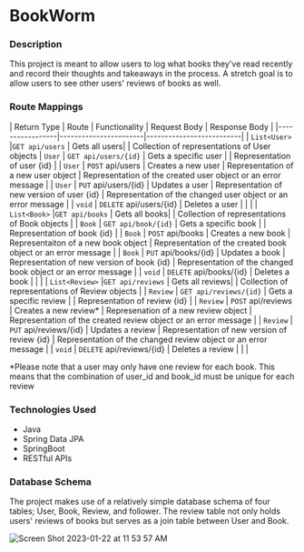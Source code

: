 # BookWorm

### Description

This project is meant to allow users to log what books they've read recently and record their thoughts and takeaways in the process. A stretch goal is to allow users to see other users' reviews of books as well.

### Route Mappings

| Return Type     | Route                 | Functionality            | Request Body | Response Body |
|-----------------|-----------------------|--------------------------|
| `List<User>`    |`GET api/users` | Gets all users| | Collection of representations of User objects
| `User` | `GET api/users/{id}` | Gets a specific user | | Representation of user {id} |
| `User` | `POST` api/users | Creates a new user | Representation of a new user object | Representation of the created user object or an error message |
| `User` | `PUT` api/users/{id} | Updates a user | Representation of new version of user {id} | Representation of the changed user object or an error message |
| `void` | `DELETE` api/users/{id} | Deletes a user | | |
| `List<Book>`    |`GET api/books` | Gets all books| | Collection of representations of Book objects |
| `Book` | `GET api/book/{id}` | Gets a specific book | | Representation of book {id} |
| `Book` | `POST` api/books | Creates a new book | Representaiton of a new book object | Representation of the created book object or an error message |
| `Book` | `PUT` api/books/{id} | Updates a book | Representation of new version of book {id} | Representation of the changed book object or an error message |
| `void` | `DELETE` api/books/{id} | Deletes a book | | |
| `List<Review>`    |`GET api/reviews` | Gets all reviews| | Collection of representations of Review objects |
| `Review` | `GET api/reviews/{id}` | Gets a specific review | | Representation of review {id} |
| `Review` | `POST` api/reviews | Creates a new review* | Represenation of a new review object | Representation of the created review object or an error message |
| `Review` | `PUT` api/reviews/{id} | Updates a review | Representation of new version of review {id} | Representation of the changed review object or an error message |
| `void` | `DELETE` api/reviews/{id} | Deletes a review | | |

*Please note that a user may only have one review for each book. This means that the combination of user_id and book_id must be unique for each review


### Technologies Used
- Java
- Spring Data JPA
- SpringBoot
- RESTful APIs

### Database Schema
The project makes use of a relatively simple database schema of four tables; User, Book, Review, and follower. The review table not only holds users' reviews of books but serves as a join table between User and Book.

![Screen Shot 2023-01-22 at 11 53 57 AM](https://user-images.githubusercontent.com/112978206/213931846-ae91130f-4444-4d72-bf2c-fde1729f0505.png)
